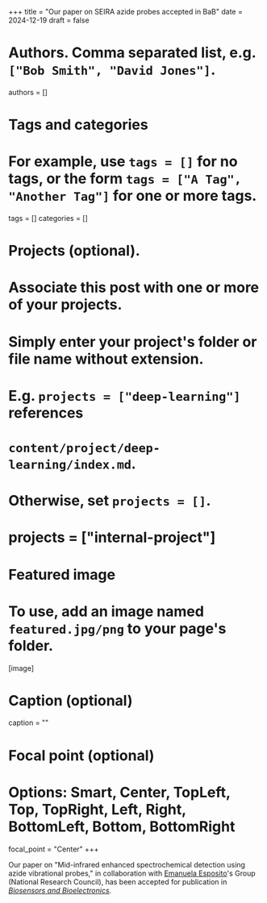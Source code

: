 +++
title = "Our paper on SEIRA azide probes accepted in BaB"
date = 2024-12-19
draft = false

# Authors. Comma separated list, e.g. `["Bob Smith", "David Jones"]`.
authors = []

# Tags and categories
# For example, use `tags = []` for no tags, or the form `tags = ["A Tag", "Another Tag"]` for one or more tags.
tags = []
categories = []

# Projects (optional).
#   Associate this post with one or more of your projects.
#   Simply enter your project's folder or file name without extension.
#   E.g. `projects = ["deep-learning"]` references
#   `content/project/deep-learning/index.md`.
#   Otherwise, set `projects = []`.
# projects = ["internal-project"]

# Featured image
# To use, add an image named `featured.jpg/png` to your page's folder.
[image]
  # Caption (optional)
  caption = ""

  # Focal point (optional)
  # Options: Smart, Center, TopLeft, Top, TopRight, Left, Right, BottomLeft, Bottom, BottomRight
  focal_point = "Center"
+++

Our paper on "Mid-infrared enhanced spectrochemical detection using azide vibrational probes,"
in collaboration with [Emanuela Esposito]'s Group (National Research Council),
has been accepted for publication in [*Biosensors and Bioelectronics*](https://www.sciencedirect.com/journal/biosensors-and-bioelectronics).


[Emanuela Esposito]: https://www.isasi.cnr.it/profile/emanuela.esposito/
